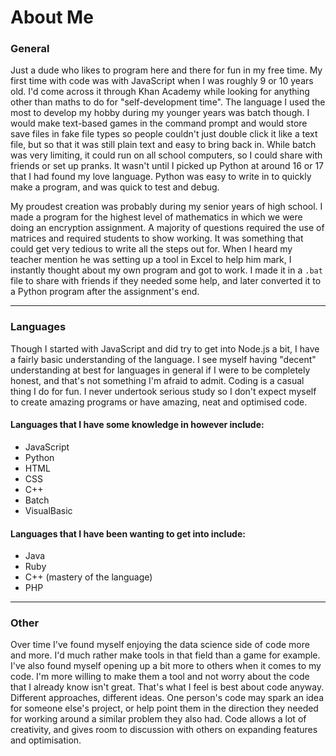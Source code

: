 # About Me
### General
Just a dude who likes to program here and there for fun in my free time. My first time with code was with JavaScript when I was roughly 9 or 10 years old. I'd come across it through Khan Academy while looking for anything other than maths to do for "self-development time". The language I used the most to develop my hobby during my younger years was batch though. I would make text-based games in the command prompt and would store save files in fake file types so people couldn't just double click it like a text file, but so that it was still plain text and easy to bring back in. While batch was very limiting, it could run on all school computers, so I could share with friends or set up pranks. It wasn't until I picked up Python at around 16 or 17 that I had found my love language. Python was easy to write in to quickly make a program, and was quick to test and debug.

My proudest creation was probably during my senior years of high school. I made a program for the highest level of mathematics in which we were doing an encryption assignment. A majority of questions required the use of matrices and required students to show working. It was something that could get very tedious to write all the steps out for. When I heard my teacher mention he was setting up a tool in Excel to help him mark, I instantly thought about my own program and got to work. I made it in a `.bat` file to share with friends if they needed some help, and later converted it to a Python program after the assignment's end.
- - -
### Languages
Though I started with JavaScript and did try to get into Node.js a bit, I have a fairly basic understanding of the language. I see myself having "decent" understanding at best for languages in general if I were to be completely honest, and that's not something I'm afraid to admit. Coding is a casual thing I do for fun. I never undertook serious study so I don't expect myself to create amazing programs or have amazing, neat and optimised code.
#### Languages that I have some knowledge in however include:
- JavaScript
- Python
- HTML
- CSS
- C++
- Batch
- VisualBasic
#### Languages that I have been wanting to get into include:
- Java
- Ruby
- C++ (mastery of the language)
- PHP
- - -
### Other
Over time I've found myself enjoying the data science side of code more and more. I'd much rather make tools in that field than a game for example. I've also found myself opening up a bit more to others when it comes to my code. I'm more willing to make them a tool and not worry about the code that I already know isn't great. That's what I feel is best about code anyway. Different approaches, different ideas. One person's code may spark an idea for someone else's project, or help point them in the direction they needed for working around a similar problem they also had. Code allows a lot of creativity, and gives room to discussion with others on expanding features and optimisation.
